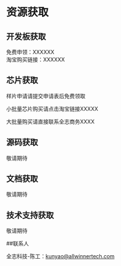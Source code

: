 # 资源获取



## 开发板获取

免费申领：XXXXXX  
淘宝购买链接：XXXXXX    


## 芯片获取

样片申请请提交申请表后免费领取 

小批量芯片购买请点击淘宝链接XXXXX    

大批量购买请直接联系全志商务XXXX    

## 源码获取

敬请期待

## 文档获取

敬请期待

## 技术支持获取

敬请期待



##联系人

全志科技-陈工：kunyao@allwinnertech.com

